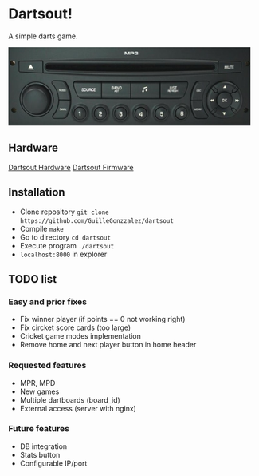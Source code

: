 # Dartsout!

A simple darts game.

![](./res/dartsout_screenshot.png)

## Hardware

[Dartsout Hardware](https://github.com/GuilleGonzzalez/hw-dartsout)
[Dartsout Firmware](https://github.com/GuilleGonzzalez/fw-dartsout)

## Installation

- Clone repository ```git clone https://github.com/GuilleGonzzalez/dartsout ```
- Compile ```make```
- Go to directory ```cd dartsout```
- Execute program ```./dartsout```
- ```localhost:8000``` in explorer

## TODO list

### Easy and prior fixes
- Fix winner player (if points == 0 not working right)
- Fix circket score cards (too large)
- Cricket game modes implementation
- Remove home and next player button in home header

### Requested features
- MPR, MPD
- New games
- Multiple dartboards (board_id)
- External access (server with nginx)

### Future features
- DB integration
- Stats button
- Configurable IP/port